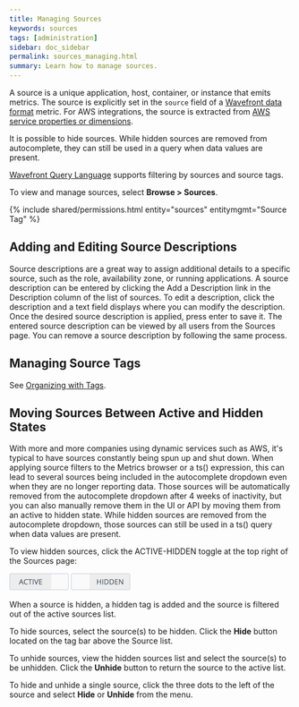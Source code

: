 ```yaml
---
title: Managing Sources
keywords: sources
tags: [administration]
sidebar: doc_sidebar
permalink: sources_managing.html
summary: Learn how to manage sources.
---
```

A source is a unique application, host, container, or instance that emits metrics. The source is explicitly set
in the `source` field of a [Wavefront data format](wavefront_data_format.html) metric. For
AWS integrations, the source is extracted from [AWS service properties or dimensions](integrations_aws_metrics.html#aws_sources).

It is possible to hide sources. While hidden sources are removed from autocomplete, they can still be used in a query when data values are present.

[Wavefront Query Language](query_language_reference.html) supports filtering by sources and source tags.

To view and manage sources, select **Browse > Sources**.

{% include shared/permissions.html entity="sources" entitymgmt="Source Tag" %}

## Adding and Editing Source Descriptions

Source descriptions are a great way to assign additional details to a specific source, such as the role, availability zone, or running applications. A source description can be entered by clicking the Add a Description link in the Description column of the list of sources. To edit a description, click the description and a text field displays where you can modify the description. Once the desired source description is applied, press enter to save it. The entered source description can be viewed by all users from the Sources page. You can remove a source description by following the same process.

## Managing Source Tags

See [Organizing with Tags](tags_overview.html).

## Moving Sources Between Active and Hidden States

With more and more companies using dynamic services such as AWS, it's typical to have sources constantly being spun up and shut down. When applying source filters to the Metrics browser or a ts() expression, this can lead to several sources being included in the autocomplete dropdown even when they are no longer reporting data. Those sources will be automatically removed from the autocomplete dropdown after 4 weeks of inactivity, but you can also manually remove them in the UI or API by moving them from an active to hidden state. While hidden sources are removed from the autocomplete dropdown, those sources can still be used in a ts() query when data values are present.

To view hidden sources, click the ACTIVE-HIDDEN toggle at the top right of the Sources page:

![Active source](images/active.png#inline)   ![Hidden source](images/hidden.png#inline)

When a source is hidden, a hidden tag is added and the source is filtered out of the active sources list.

To hide sources, select the source(s) to be hidden. Click the **Hide** button located on the tag bar above the Source list.

To unhide sources, view the hidden sources list and select the source(s) to be unhidden. Click the **Unhide** button to return the source to the active list.

To hide and unhide a single source, click the three dots to the left of the source and select **Hide** or **Unhide** from the menu.
